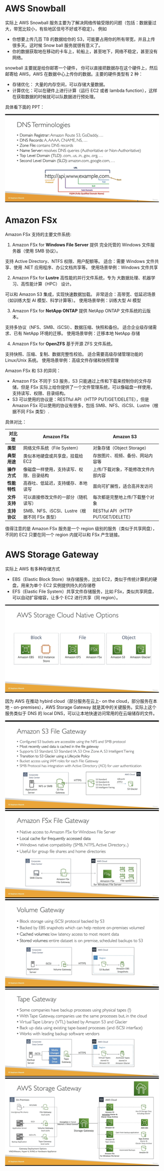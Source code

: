 # AWS Snowball

实际上 AWS Snowball 服务主要为了解决网络传输受限的问题（包括：数据量过大，带宽比较小，有些地区信号不好或不稳定）。
例如

- 你想要上传几百 TB 的数据给你的 S3，可能要占用你的所有带宽，并且上传很多天。这时候 Snow ball 服务就很有意义了。
- 你的数据获取地在移动的卡车上，轮船上，甚至地下，网络不稳定，甚至没有网络。

snowball 主要就是给你邮寄一个硬件， 你可以直接把数据存在这个硬件上，然后邮寄给 AWS，AWS 在数据中心上传你的数据。主要的硬件类型有 2 种：

- 存储优化： 大量的内存空间，可以存储大量数据。
- 计算优化：可以在硬件上进行计算（运行 EC2 或者 lambda function），这样在获取数据的时候就可以队数据进行预处理。

具体看下面的 PPT：

![alt text](./aws-snowball.png)

# Amazon FSx

Amazon FSx 支持的主要文件系统:

1. Amazon FSx for **Windows File Server** 提供 完全托管的 Windows 文件服务器（使用 SMB 协议）。

支持 Active Directory、NTFS 权限、用户配额等。
适合：需要 Windows 文件共享、使用 .NET 应用程序、办公文档共享等。
使用场景举例：Windows 文件共享

2. Amazon FSx for **Lustre** 高性能的并行文件系统，专为 大数据处理、机器学习、高性能计算（HPC） 设计。

可以和 Amazon S3 集成，实现快速数据加载。
非常适合：高带宽、低延迟场景（如训练大型 AI 模型、科学计算等）。
使用场景举例：训练大型 AI 模型

3. Amazon FSx for **NetApp ONTAP** 提供 NetApp ONTAP 文件系统的云版本。

支持多协议（NFS、SMB、iSCSI）、数据压缩、快照和备份。
适合企业级存储需求、已有 NetApp 环境的迁移。
使用场景举例：迁移本地 NetApp 存储

4. Amazon FSx for **OpenZFS** 基于开源 ZFS 文件系统。

支持快照、压缩、复制、数据完整性校验。
适合需要高级存储管理功能的 Linux/Unix 系统。
使用场景举例：高级文件存储和快照管理

Amazon FSx 和 S3 的异同：

- Amazon FSx 不同于 S3 服务，S3 只能通过上传和下载来控制你的文件存储，但是 FSx 实际上给你提供了一个文件管理系统，可以像磁盘一样使用，支持读写、权限、目录结构。
- S3 可以使用的协议是：RESTful API（HTTP PUT/GET/DELETE），但是 Amazon FSx 可以使用的协议有很多，包括 SMB、NFS、iSCSI、Lustre（根据不同 FSx 类型）.

具体对比：

| 对比项       | **Amazon FSx**                               | **Amazon S3**                       |
| ------------ | -------------------------------------------- | ----------------------------------- |
| **类型**     | 网络文件系统（File System）                  | 对象存储（Object Storage）          |
| **典型用途** | 类似本地硬盘或共享盘，挂载给 EC2             | 存放图片、视频、备份、网站内容等    |
| **操作方式** | 像磁盘一样使用，支持读写、权限、目录结构     | 上传/下载对象，不能修改文件内部内容 |
| **性能特性** | 高吞吐、低延迟，支持缓存、本地读写           | 面向可扩展性，适合高并发访问        |
| **文件支持** | 可以直接修改文件的一部分（随机读写）         | 每次都是完整地上传/下载整个对象     |
| **支持协议** | SMB、NFS、iSCSI、Lustre（根据不同 FSx 类型） | RESTful API（HTTP PUT/GET/DELETE）  |

值得注意的是 Amazon FSx 服务是一个 region 级别的服务（类似于共享网盘），不同的 EC2 只要在同一个 region 内就可以和 FSx 产生链接。

# AWS Storage Gateway

实际上 AWS 有多种存储方式

- EBS（Elastic Block Store）块存储服务，比如 EC2，类似于传统计算机的硬盘，用来为单个 EC2 实例提供持久的存储卷
- EFS（Elastic File System）共享文件存储服务，比如 FSx，类似共享网盘，可以自动扩容缩容，让多个 EC2 进行共享（同 region）。

![alt text](./aws-storage-cloud-native-options.png)

因为 AWS 在推动 hybird cloud（部分服务在云上- on the cloud，部分服务在本地 - on-premises），AWS Storage Gateway 就是其中的关键服务。实际上这个服务类似于 DNS 的 local DNS，可以让本地快速访问常用的在云端储存的文件。

![alt text](./s3-file-gateway.png)
![alt text](./fsx-file-gateway.png)
![alt text](./volume-gateway.png)
![alt text](./tap-gateway.png)
![alt text](./storage-gateway.png)
